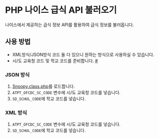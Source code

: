 # PHP 나이스 급식 API 불러오기
나이스에서 제공하는 급식 정보 API를 활용하여 급식 정보를 불러옵니다.
## 사용 방법
* XML방식/JSON방식 코드 둘 다 있으니 원하는 방식으로 사용하실 수 있습니다.
* 시/도 교육청 코드 및 학교 코드를 준비합니다. <a href="https://open.neis.go.kr/portal/data/service/selectServicePage.do?page=1&rows=10&sortColumn=&sortDirection=&infId=OPEN17020190531110010104913&infSeq=1">#</a>
### JSON 방식 
1. <a href="https://github.com/endroy/Snoopy">Snoopy.class.php</a>를 로드합니다.
2. ```ATPT_OFCDC_SC_CODE``` 변수에 시/도 교육청 코드를 넣습니다.
3. ```SD_SCHUL_CODE```에 학교 코드를 넣습니다.
### XML 방식
1. ```ATPT_OFCDC_SC_CODE``` 변수에 시/도 교육청 코드를 넣습니다.
2. ```SD_SCHUL_CODE```에 학교 코드를 넣습니다.
